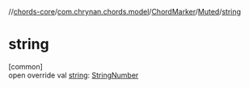 //[chords-core](../../../../index.md)/[com.chrynan.chords.model](../../index.md)/[ChordMarker](../index.md)/[Muted](index.md)/[string](string.md)

# string

[common]\
open override val [string](string.md): [StringNumber](../../-string-number/index.md)
